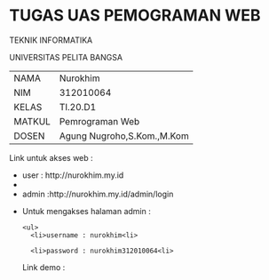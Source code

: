 # <b>TUGAS UAS PEMOGRAMAN WEB </b> #

TEKNIK INFORMATIKA

UNIVERSITAS PELITA BANGSA
<table>
  <tr>
    <td>NAMA</td>
    <td>Nurokhim</td>
  </tr>
  <tr>
    <td>NIM</td>
    <td>312010064</td>
  </tr>
  <tr>
    <td>KELAS</td>
    <td>TI.20.D1</td>
  </tr>
  <tr>
    <td>MATKUL</td>
    <td>Pemrograman Web</td>
  </tr>
 <tr>
    <td>DOSEN</td>
    <td> Agung Nugroho,S.Kom.,M.Kom </td>
  </tr>
</table>

Link untuk akses web :

<ul>
  <li>user : http://nurokhim.my.id <li>
  
  <li>admin  :http://nurokhim.my.id/admin/login <li>
   
Untuk mengakses halaman admin :

    <ul>
      <li>username : nurokhim<li>
      
      <li>password : nurokhim312010064<li>
      
 Link demo : 
